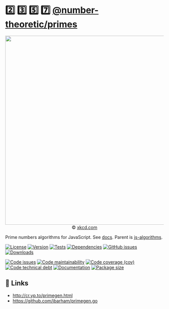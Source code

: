 :two: :three: :five: :seven:
[@number-theoretic/primes](https://number-theoretic.github.io/primes)
==

<p align="center">
<a href="https://xkcd.com/5">
<img src="https://imgs.xkcd.com/comics/blownapart_color.jpg" width="600">
</a><br/>
© <a href="https://xkcd.com">xkcd.com</a>
</p>

Prime numbers algorithms for JavaScript.
See [docs](https://number-theoretic.github.io/primes).
Parent is [js-algorithms](https://github.com/make-github-pseudonymous-again/js-algorithms).

[![License](https://img.shields.io/github/license/number-theoretic/primes.svg)](https://raw.githubusercontent.com/number-theoretic/primes/main/LICENSE)
[![Version](https://img.shields.io/npm/v/@number-theoretic/primes.svg)](https://www.npmjs.org/package/@number-theoretic/primes)
[![Tests](https://img.shields.io/github/actions/workflow/status/number-theoretic/primes/ci.yml?branch=main&event=push&label=tests)](https://github.com/number-theoretic/primes/actions/workflows/ci.yml?query=branch:main)
[![Dependencies](https://img.shields.io/librariesio/github/number-theoretic/primes.svg)](https://github.com/number-theoretic/primes/network/dependencies)
[![GitHub issues](https://img.shields.io/github/issues/number-theoretic/primes.svg)](https://github.com/number-theoretic/primes/issues)
[![Downloads](https://img.shields.io/npm/dm/@number-theoretic/primes.svg)](https://www.npmjs.org/package/@number-theoretic/primes)

[![Code issues](https://img.shields.io/codeclimate/issues/number-theoretic/primes.svg)](https://codeclimate.com/github/number-theoretic/primes/issues)
[![Code maintainability](https://img.shields.io/codeclimate/maintainability/number-theoretic/primes.svg)](https://codeclimate.com/github/number-theoretic/primes/trends/churn)
[![Code coverage (cov)](https://img.shields.io/codecov/c/gh/number-theoretic/primes/main.svg)](https://codecov.io/gh/number-theoretic/primes)
[![Code technical debt](https://img.shields.io/codeclimate/tech-debt/number-theoretic/primes.svg)](https://codeclimate.com/github/number-theoretic/primes/trends/technical_debt)
[![Documentation](https://number-theoretic.github.io/primes/badge.svg)](https://number-theoretic.github.io/primes/source.html)
[![Package size](https://img.shields.io/bundlephobia/minzip/@number-theoretic/primes)](https://bundlephobia.com/result?p=@number-theoretic/primes)

## :link: Links

 - http://cr.yp.to/primegen.html
 - https://github.com/jbarham/primegen.go
